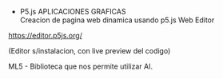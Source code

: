  - P5.js
 APLICACIONES GRAFICAS  
 Creacion de pagina web dinamica usando p5.js Web Editor

https://editor.p5js.org/

(Editor s/instalacion, con live preview del codigo)

 ML5 - Biblioteca que nos permite utilizar AI.
